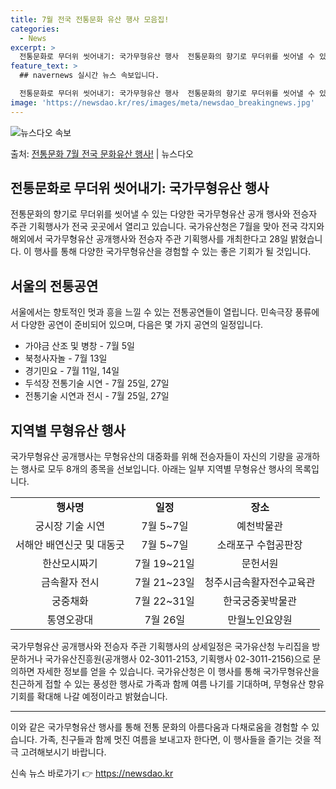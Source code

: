 ```yaml
---
title: 7월 전국 전통문화 유산 행사 모음집!
categories:
  - News
excerpt: >
  전통문화로 무더위 씻어내기: 국가무형유산 행사  전통문화의 향기로 무더위를 씻어낼 수 있는 다양한 국가무형유…
feature_text: >
  ## navernews 실시간 뉴스 속보입니다.

  전통문화로 무더위 씻어내기: 국가무형유산 행사  전통문화의 향기로 무더위를 씻어낼 수 있는 다양한 국가무형유…
image: 'https://newsdao.kr/res/images/meta/newsdao_breakingnews.jpg'
---
```


![뉴스다오 속보](https://newsdao.kr/res/images/meta/newsdao_breakingnews.jpg)

<p>출처: <a href="https://newsdao.kr/4503" rel="dofollow">전통문화 7월 전국 문화유산 행사!</a> | 뉴스다오</p>

<h2 data-ke-size="size24">전통문화로 무더위 씻어내기: 국가무형유산 행사</h2>
<p data-ke-size="size16">전통문화의 향기로 무더위를 씻어낼 수 있는 다양한 국가무형유산 공개 행사와 전승자 주관 기획행사가 전국 곳곳에서 열리고 있습니다. 국가유산청은 7월을 맞아 전국 각지와 해외에서 국가무형유산 공개행사와 전승자 주관 기획행사를 개최한다고 28일 밝혔습니다. 이 행사를 통해 다양한 국가무형유산을 경험할 수 있는 좋은 기회가 될 것입니다.</p>

<h2 data-ke-size="size20">서울의 전통공연</h2>
<p data-ke-size="size16">서울에서는 향토적인 멋과 흥을 느낄 수 있는 전통공연들이 열립니다. 민속극장 풍류에서 다양한 공연이 준비되어 있으며, 다음은 몇 가지 공연의 일정입니다.</p>
<ul>
  <li>가야금 산조 및 병창 - 7월 5일</li>
  <li>북청사자놀 - 7월 13일</li>
  <li>경기민요 - 7월 11일, 14일</li>
  <li>두석장 전통기술 시연 - 7월 25일, 27일</li>
  <li>전통기술 시연과 전시 - 7월 25일, 27일</li>
</ul>

<h2 data-ke-size="size20">지역별 무형유산 행사</h2>
<p data-ke-size="size16">국가무형유산 공개행사는 무형유산의 대중화를 위해 전승자들이 자신의 기량을 공개하는 행사로 모두 8개의 종목을 선보입니다. 아래는 일부 지역별 무형유산 행사의 목록입니다.</p>
<table>
  <tr>
    <td style="text-align: center; height: 17px;"><b>행사명</b></td>
    <td style="text-align: center; height: 17px;"><b>일정</b></td>
    <td style="text-align: center; height: 17px;"><b>장소</b></td>
  </tr>
  <tr>
    <td style="text-align: center; height: 17px;">궁시장 기술 시연</td>
    <td style="text-align: center; height: 17px;">7월 5~7일</td>
    <td style="text-align: center; height: 17px;">예천박물관</td>
  </tr>
  <tr>
    <td style="text-align: center; height: 17px;">서해안 배연신굿 및 대동굿</td>
    <td style="text-align: center; height: 17px;">7월 5~7일</td>
    <td style="text-align: center; height: 17px;">소래포구 수협공판장</td>
  </tr>
  <tr>
    <td style="text-align: center; height: 17px;">한산모시짜기</td>
    <td style="text-align: center; height: 17px;">7월 19~21일</td>
    <td style="text-align: center; height: 17px;">문헌서원</td>
  </tr>
  <tr>
    <td style="text-align: center; height: 17px;">금속활자 전시</td>
    <td style="text-align: center; height: 17px;">7월 21~23일</td>
    <td style="text-align: center; height: 17px;">청주시금속활자전수교육관</td>
  </tr>
  <tr>
    <td style="text-align: center; height: 17px;">궁중채화</td>
    <td style="text-align: center; height: 17px;">7월 22~31일</td>
    <td style="text-align: center; height: 17px;">한국궁중꽃박물관</td>
  </tr>
  <tr>
    <td style="text-align: center; height: 17px;">통영오광대</td>
    <td style="text-align: center; height: 17px;">7월 26일</td>
    <td style="text-align: center; height: 17px;">만월노인요양원</td>
  </tr>
</table>

<p data-ke-size="size16">국가무형유산 공개행사와 전승자 주관 기획행사의 상세일정은 국가유산청 누리집을 방문하거나 국가유산진흥원(공개행사 02-3011-2153, 기획행사 02-3011-2156)으로 문의하면 자세한 정보를 얻을 수 있습니다. 국가유산청은 이 행사를 통해 국가무형유산을 친근하게 접할 수 있는 풍성한 행사로 가족과 함께 여름 나기를 기대하며, 무형유산 향유기회를 확대해 나갈 예정이라고 밝혔습니다.</p>

<hr data-ke-size="size16">
<p data-ke-size="size16">이와 같은 국가무형유산 행사를 통해 전통 문화의 아름다움과 다채로움을 경험할 수 있습니다. 가족, 친구들과 함께 멋진 여름을 보내고자 한다면, 이 행사들을 즐기는 것을 적극 고려해보시기 바랍니다.</p> 

신속 뉴스 바로가기 👉 <a href="https://newsdao.kr" rel="dofollow">https://newsdao.kr</a>


